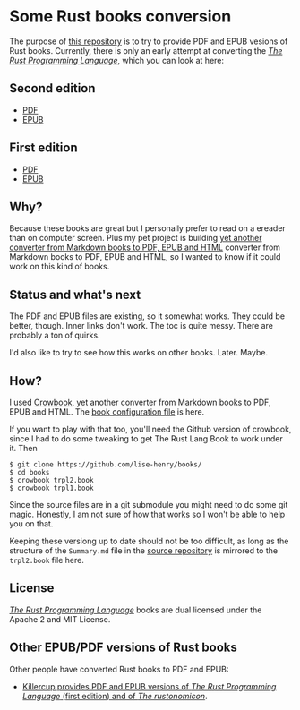 # Some Rust books conversion 

The purpose of [this repository](https://github.com/lise-henry/books)
is to try to provide PDF and EPUB vesions of Rust books. Currently,
there is only an early attempt at converting the [*The Rust
Programming Language*](https://github.com/rust-lang/book), which you
can look at here:

## Second edition

* [PDF](http://lise-henry.github.io/books/trpl2.pdf)
* [EPUB](http://lise-henry.github.io/books/trpl2.epub)

## First edition

* [PDF](http://lise-henry.github.io/books/trpl1.pdf)
* [EPUB](http://lise-henry.github.io/books/trpl1.epub)

## Why?

Because these books are great but I personally prefer to read on a
ereader than on computer screen. Plus my
pet project is building [yet another converter from Markdown books to
PDF, EPUB and HTML](https://github.com/lise-henry/crowbook) converter from Markdown books to PDF, EPUB and HTML, so I wanted to know if it could work on this kind
of books.

## Status and what's next

The PDF and EPUB files are existing, so it somewhat works. They could be better,
though. Inner links don't work. The toc is quite messy. There are
probably a ton of quirks.

I'd also like to try to see how this works on other books. Later. Maybe.

## How? 

I used [Crowbook](https://github.com/lise-henry/crowbook), yet another
converter from Markdown books to PDF, EPUB and HTML. The [book
configuration file](https://github.com/lise-henry/books/blob/master/trpl2.book) is
here. 

If you want to play with that too, you'll need the Github version of
crowbook, since I had to do some tweaking to get The Rust Lang Book to
work under it. Then

```
$ git clone https://github.com/lise-henry/books/
$ cd books
$ crowbook trpl2.book
$ crowbook trpl1.book
```

Since the source files are in a git submodule you might need to do
some git magic. Honestly, I am not sure of how that works so I won't
be able to help you on that.

Keeping these versiong up to date should not be too difficult, as long
as the structure of the `Summary.md` file in
the [source repository](https://github.com/rust-lang/book) is mirrored
to the `trpl2.book` file here.

## License

[*The Rust Programming Language*](https://github.com/rust-lang/book)
books are dual licensed under the Apache 2 and MIT License. 

## Other EPUB/PDF versions of Rust books

Other people have converted Rust books to PDF and EPUB:

* [Killercup provides PDF and EPUB versions of *The Rust Programming
  Language* (first edition) and of *The rustonomicon*](https://killercup.github.io/trpl-ebook/).
